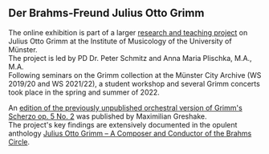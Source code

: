 ## Der Brahms-Freund Julius Otto Grimm
The online exhibition is part of a larger 
[research and teaching project](https://www.uni-muenster.de/Musikwissenschaft/Forschung/juliusottogrimm.html) 
on Julius Otto Grimm at the Institute of Musicology of the University of Münster.  
The project is led by PD Dr. Peter Schmitz and Anna Maria Plischka, M.A., M.A.  
Following seminars on the Grimm collection at the Münster City Archive (WS 2019/20 and WS 2021/22), a student workshop and several Grimm concerts took place in the spring and summer of 2022.  

An [edition of the previously unpublished orchestral version of Grimm's Scherzo op. 5 No. 2](https://miami.uni-muenster.de/Record/3a6b1381-7f78-41a6-9579-5f97935b1bae) 
was published by Maximilian Greshake.  
The project's key findings are extensively documented in the opulent anthology 
[Julius Otto Grimm – A Composer and Conductor of the Brahms Circle](https://www.waxmann.com/waxmann-buecher/?no_cache=1&tx_p2waxmann_pi2%5Bbuch%5D=BUC128739&tx_p2waxmann_pi2%5Baction%5D=show&tx_p2waxmann_pi2%5Bcontroller%5D=Buch&cHash=8f372def29c0f15bf5463fa41afc31da).
